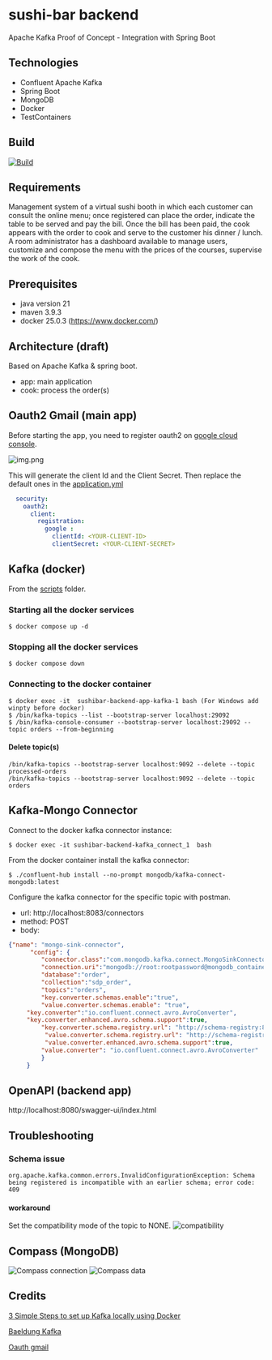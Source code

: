 # sushi-bar backend
Apache Kafka Proof of Concept - Integration with Spring Boot
## Technologies
- Confluent Apache Kafka
- Spring Boot
- MongoDB
- Docker
- TestContainers
  
## Build
[![Build](https://github.com/sushi-bar/sushi-bar-BE/actions/workflows/maven.yml/badge.svg)](https://github.com/sushi-bar/sushi-bar-BE/actions/workflows/maven.yml)


## Requirements
Management system of a virtual sushi booth in which each customer can consult the online menu; once registered
can place the order, indicate the table to be served and pay the bill.
Once the bill has been paid, the cook appears with the order to cook and serve to the customer his dinner / lunch.
A room administrator has a dashboard available to manage users, customize and compose the menu with the prices of the courses, supervise the
work of the cook.

## Prerequisites
- java version 21
- maven 3.9.3
- docker 25.0.3  (<https://www.docker.com/>)

## Architecture (draft)
Based on Apache Kafka & spring boot.

- app: main application
- cook: process the order(s)
## Oauth2 Gmail (main app)
Before starting the app, you need to register oauth2 on [google cloud console](https://console.cloud.google.com/).

![img.png](docs/oauth2.png)

This will generate the client Id and the Client Secret. Then replace the default ones in the [application.yml](sushibar-backend-app/src/main/resources/application.yml)

```yml
  security:
    oauth2:
      client:
        registration:
          google :
            clientId: <YOUR-CLIENT-ID>
            clientSecret: <YOUR-CLIENT-SECRET>
```

## Kafka (docker)
From the [scripts](scripts) folder.

### Starting all the docker services
```shell
$ docker compose up -d
```

### Stopping all the docker services
```shell
$ docker compose down
```
### Connecting to the docker container
```shell
$ docker exec -it  sushibar-backend-app-kafka-1 bash (For Windows add winpty before docker)
$ /bin/kafka-topics --list --bootstrap-server localhost:29092
$ /bin/kafka-console-consumer --bootstrap-server localhost:29092 --topic orders --from-beginning
```
#### Delete topic(s)
```shell
/bin/kafka-topics --bootstrap-server localhost:9092 --delete --topic processed-orders
/bin/kafka-topics --bootstrap-server localhost:9092 --delete --topic orders
```

## Kafka-Mongo Connector
Connect to the docker kafka connector instance:

```shell
$ docker exec -it sushibar-backend-kafka_connect_1  bash
```

From the docker container install the kafka connector:
```shell
$ ./confluent-hub install --no-prompt mongodb/kafka-connect-mongodb:latest
```

Configure the kafka connector for the specific topic with postman.

* url: http://localhost:8083/connectors
* method: POST
* body:
```json
{"name": "mongo-sink-connector",
      "config": {
         "connector.class":"com.mongodb.kafka.connect.MongoSinkConnector",
         "connection.uri":"mongodb://root:rootpassword@mongodb_container",
         "database":"order",
         "collection":"sdp_order",
         "topics":"orders",
         "key.converter.schemas.enable":"true",
         "value.converter.schemas.enable": "true",
     "key.converter":"io.confluent.connect.avro.AvroConverter",
     "key.converter.enhanced.avro.schema.support":true,	
         "key.converter.schema.registry.url": "http://schema-registry:8081",
          "value.converter.schema.registry.url": "http://schema-registry:8081",
          "value.converter.enhanced.avro.schema.support":true,
         "value.converter": "io.confluent.connect.avro.AvroConverter"
         }
     }
```

## OpenAPI (backend app)
http://localhost:8080/swagger-ui/index.html

## Troubleshooting
### Schema issue
```shell
org.apache.kafka.common.errors.InvalidConfigurationException: Schema being registered is incompatible with an earlier schema; error code: 409
```
#### workaround
Set the compatibility mode of the topic to NONE.
![compatibility](docs/compatibility-mode.png)

## Compass (MongoDB)
![Compass connection](docs/compass-connection.png)
![Compass data](docs/compass-data.png)

## Credits
[3 Simple Steps to set up Kafka locally using Docker](https://towardsdev.com/3-simple-steps-to-set-up-kafka-locally-using-docker-b07f71f0e2c9)

[Baeldung Kafka](https://www.baeldung.com/ops/kafka-docker-setup)

[Oauth gmail](https://www.youtube.com/watch?v=qcz2jBLNOtc&t=29s)



